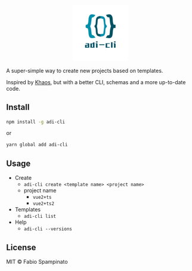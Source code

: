 <!--
 * @Author: ADI
 * @Date: 2020-12-30 18:10:07
 * @LastEditors: ADI
 * @LastEditTime: 2020-12-30 18:19:24
-->
<p align="center">
  <img src="./src/images/logo.png" width=150 alt="Logo">
</p>

A super-simple way to create new projects based on templates.

Inspired by [Khaos](https://github.com/segmentio/khaos), but with a better CLI, schemas and a more up-to-date code.

## Install

```sh
npm install -g adi-cli
```

or

```sh
yarn global add adi-cli
```

## Usage

- Create
  - `adi-cli create <template name> <project name>`
  - project name
    - `vue2+ts`
    - `vue2+ts2`
- Templates
  - `adi-cli list`
- Help
  - `adi-cli --versions`

## License

MIT © Fabio Spampinato
